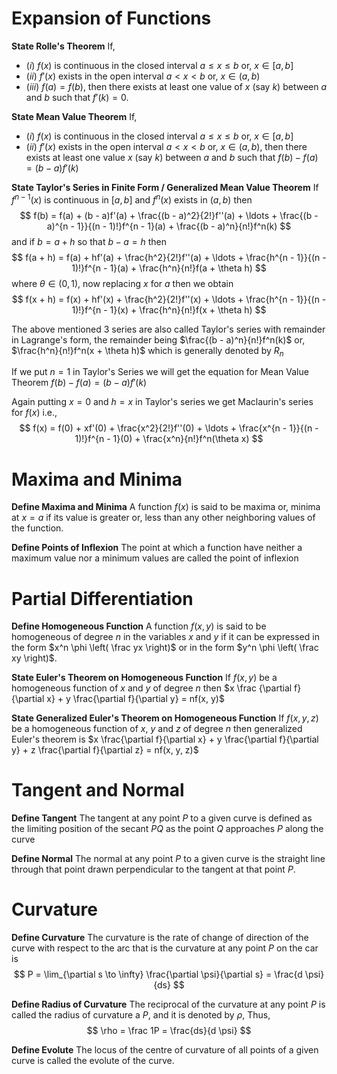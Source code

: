
# Expansion of Functions

**State Rolle's Theorem**
If,
- $(i)$ $f(x)$ is continuous in the closed interval $a \le x \le b$ or, $x \in [a, b]$ 
- $(ii)$ $f'(x)$ exists in the open interval $a < x < b$ or, $x \in (a, b)$
- $(iii)$ $f(a) = f(b)$, then
there exists at least one value of $x$ (say $k$) between $a$ and $b$ such that $f'(k) = 0$.


**State Mean Value Theorem**
If,
- $(i)$ $f(x)$ is continuous in the closed interval $a \le x \le b$ or, $x \in [a, b]$
- $(ii)$ $f'(x)$ exists in the open interval $a < x < b$ or, $x \in (a, b)$,
then there exists at least one value $x$ (say $k$) between $a$ and $b$ such that $f(b) - f(a) = (b - a)f'(k)$


**State Taylor's Series in Finite Form / Generalized Mean Value Theorem**
If $f^{n - 1}(x)$ is continuous in $[a, b]$  and $f^n(x)$ exists in $(a, b)$ then
$$
f(b) = f(a) + (b - a)f'(a) + \frac{(b - a)^2}{2!}f''(a) + \ldots + \frac{(b - a)^{n - 1}}{(n - 1)!}f^{n - 1}(a) + \frac{(b - a)^n}{n!}f^n(k)
$$
and if $b = a + h$ so that $b - a = h$ then
$$
f(a + h) = f(a) + hf'(a) + \frac{h^2}{2!}f''(a) + \ldots + \frac{h^{n - 1}}{(n - 1)!}f^{n - 1}(a) + \frac{h^n}{n!}f(a + \theta h)
$$
where $\theta \in (0, 1)$, now replacing $x$ for $a$ then we obtain 
$$
f(x + h) = f(x) + hf'(x) + \frac{h^2}{2!}f''(x) + \ldots + \frac{h^{n - 1}}{(n - 1)!}f^{n - 1}(x) + \frac{h^n}{n!}f(x + \theta h)
$$

The above mentioned 3 series are also called Taylor's series with remainder in Lagrange's form, the remainder being $\frac{(b - a)^n}{n!}f^n(k)$ or, $\frac{h^n}{n!}f^n(x + \theta h)$ which is generally denoted by $R_n$

If we put $n=1$ in Taylor's Series we will get the equation for Mean Value Theorem $f(b) - f(a) = (b - a)f'(k)$ 

Again putting $x = 0$ and $h = x$ in Taylor's series we get Maclaurin's series for $f(x)$ i.e.,
$$
f(x) = f(0) + xf'(0) + \frac{x^2}{2!}f''(0) + \ldots + \frac{x^{n - 1}}{(n - 1)!}f^{n - 1}(0) + \frac{x^n}{n!}f^n(\theta x)
$$


# Maxima and Minima

**Define Maxima and Minima**
A function $f(x)$ is said to be maxima or, minima at $x = a$ if its value is greater or, less than any other neighboring values of the function.

**Define Points of Inflexion**
The point at which a function have neither a maximum value nor a minimum values are called the point of inflexion


# Partial Differentiation


**Define Homogeneous Function**
A function $f(x, y)$ is said to be homogeneous of degree $n$ in the variables $x$ and $y$ if it can be expressed in the form $x^n \phi \left( \frac yx \right)$ or in the form $y^n \phi \left( \frac xy \right)$.

**State Euler's Theorem on Homogeneous Function**
If $f(x, y)$ be a homogeneous function of $x$ and $y$ of degree $n$ then $x \frac {\partial f}{\partial x} + y \frac{\partial f}{\partial y} = nf(x, y)$

**State Generalized Euler's Theorem on Homogeneous Function**
If $f(x, y, z)$ be a homogeneous function of $x$, $y$ and $z$ of degree $n$ then generalized Euler's theorem is $x \frac{\partial f}{\partial x} + y \frac{\partial f}{\partial y} + z \frac{\partial f}{\partial z} = nf(x, y, z)$



# Tangent and Normal


**Define Tangent**
The tangent at any point $P$ to a given curve is defined as the limiting position of the secant $PQ$ as the point $Q$ approaches $P$ along the curve


**Define Normal**
The normal at any point $P$ to a given curve is the straight line through that point drawn perpendicular to the tangent at that point $P$.


# Curvature

**Define Curvature**
The curvature is the rate of change of direction of the curve with respect to the arc that is the curvature at any point $P$ on the car is
$$
P = \lim_{\partial s \to \infty} \frac{\partial \psi}{\partial s} = \frac{d \psi}{ds}
$$

**Define Radius of Curvature**
The reciprocal of the curvature at any point $P$ is called the radius of curvature a $P$, and it is denoted by $\rho$, Thus,
$$
\rho = \frac 1P = \frac{ds}{d \psi}
$$

**Define Evolute**
The locus of the centre of curvature of all points of a given curve is called the evolute of the curve.